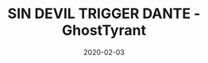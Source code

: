 ---
layout: artPost
title:  SIN DEVIL TRIGGER DANTE - GhostTyrant
date:   2020-02-03

artTitle: SIN DEVIL TRIGGER DANTE
artDesc: Fanart - Devil May Cry 5
artYear: 2020
artPath: /assets/fullsize/fullsize_dante.png
artThumb: /assets/thumbnails/thumb_dante.png
artTwitter: https://twitter.com/GhostTyrant/status/1236755208698580998
artMastodon: https://mastodon.art/@GhostTyrant

tags: art test
---